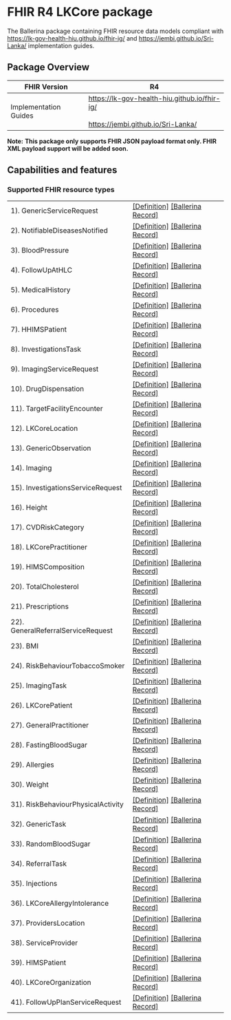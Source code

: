 # FHIR R4 LKCore package

The Ballerina package containing FHIR resource data models compliant with https://lk-gov-health-hiu.github.io/fhir-ig/ 
and https://jembi.github.io/Sri-Lanka/ implementation guides.

## Package Overview

| FHIR Version          | R4                                                                                            |
|-----------------------|-----------------------------------------------------------------------------------------------|
| Implementation Guides | https://lk-gov-health-hiu.github.io/fhir-ig/ <br></br> https://jembi.github.io/Sri-Lanka/ |


**Note:**
**This package only supports FHIR JSON payload format only. FHIR XML payload support will be added soon.**

## Capabilities and features

### Supported FHIR resource types

|                  |                                             |
|------------------|---------------------------------------------|
| 1). GenericServiceRequest | [[Definition]][s1] [[Ballerina Record]][m1] |
| 2). NotifiableDiseasesNotified | [[Definition]][s2] [[Ballerina Record]][m2] |
| 3). BloodPressure | [[Definition]][s3] [[Ballerina Record]][m3] |
| 4). FollowUpAtHLC | [[Definition]][s4] [[Ballerina Record]][m4] |
| 5). MedicalHistory | [[Definition]][s5] [[Ballerina Record]][m5] |
| 6). Procedures | [[Definition]][s6] [[Ballerina Record]][m6] |
| 7). HHIMSPatient | [[Definition]][s7] [[Ballerina Record]][m7] |
| 8). InvestigationsTask | [[Definition]][s8] [[Ballerina Record]][m8] |
| 9). ImagingServiceRequest | [[Definition]][s9] [[Ballerina Record]][m9] |
| 10). DrugDispensation | [[Definition]][s10] [[Ballerina Record]][m10] |
| 11). TargetFacilityEncounter | [[Definition]][s11] [[Ballerina Record]][m11] |
| 12). LKCoreLocation | [[Definition]][s12] [[Ballerina Record]][m12] |
| 13). GenericObservation | [[Definition]][s13] [[Ballerina Record]][m13] |
| 14). Imaging | [[Definition]][s14] [[Ballerina Record]][m14] |
| 15). InvestigationsServiceRequest | [[Definition]][s15] [[Ballerina Record]][m15] |
| 16). Height | [[Definition]][s16] [[Ballerina Record]][m16] |
| 17). CVDRiskCategory | [[Definition]][s17] [[Ballerina Record]][m17] |
| 18). LKCorePractitioner | [[Definition]][s18] [[Ballerina Record]][m18] |
| 19). HIMSComposition | [[Definition]][s19] [[Ballerina Record]][m19] |
| 20). TotalCholesterol | [[Definition]][s20] [[Ballerina Record]][m20] |
| 21). Prescriptions | [[Definition]][s21] [[Ballerina Record]][m21] |
| 22). GeneralReferralServiceRequest | [[Definition]][s22] [[Ballerina Record]][m22] |
| 23). BMI | [[Definition]][s23] [[Ballerina Record]][m23] |
| 24). RiskBehaviourTobaccoSmoker | [[Definition]][s24] [[Ballerina Record]][m24] |
| 25). ImagingTask | [[Definition]][s25] [[Ballerina Record]][m25] |
| 26). LKCorePatient | [[Definition]][s26] [[Ballerina Record]][m26] |
| 27). GeneralPractitioner | [[Definition]][s27] [[Ballerina Record]][m27] |
| 28). FastingBloodSugar | [[Definition]][s28] [[Ballerina Record]][m28] |
| 29). Allergies | [[Definition]][s29] [[Ballerina Record]][m29] |
| 30). Weight | [[Definition]][s30] [[Ballerina Record]][m30] |
| 31). RiskBehaviourPhysicalActivity | [[Definition]][s31] [[Ballerina Record]][m31] |
| 32). GenericTask | [[Definition]][s32] [[Ballerina Record]][m32] |
| 33). RandomBloodSugar | [[Definition]][s33] [[Ballerina Record]][m33] |
| 34). ReferralTask | [[Definition]][s34] [[Ballerina Record]][m34] |
| 35). Injections | [[Definition]][s35] [[Ballerina Record]][m35] |
| 36). LKCoreAllergyIntolerance | [[Definition]][s36] [[Ballerina Record]][m36] |
| 37). ProvidersLocation | [[Definition]][s37] [[Ballerina Record]][m37] |
| 38). ServiceProvider | [[Definition]][s38] [[Ballerina Record]][m38] |
| 39). HIMSPatient | [[Definition]][s39] [[Ballerina Record]][m39] |
| 40). LKCoreOrganization | [[Definition]][s40] [[Ballerina Record]][m40] |
| 41). FollowUpPlanServiceRequest | [[Definition]][s41] [[Ballerina Record]][m41] |

[m1]: https://lib.ballerina.io/ballerinax/health.fhir.r4.lkcore010/1.2.0#GenericServiceRequest
[m2]: https://lib.ballerina.io/ballerinax/health.fhir.r4.lkcore010/1.2.0#NotifiableDiseasesNotified
[m3]: https://lib.ballerina.io/ballerinax/health.fhir.r4.lkcore010/1.2.0#BloodPressure
[m4]: https://lib.ballerina.io/ballerinax/health.fhir.r4.lkcore010/1.2.0#FollowUpAtHLC
[m5]: https://lib.ballerina.io/ballerinax/health.fhir.r4.lkcore010/1.2.0#MedicalHistory
[m6]: https://lib.ballerina.io/ballerinax/health.fhir.r4.lkcore010/1.2.0#Procedures
[m7]: https://lib.ballerina.io/ballerinax/health.fhir.r4.lkcore010/1.2.0#HHIMSPatient
[m8]: https://lib.ballerina.io/ballerinax/health.fhir.r4.lkcore010/1.2.0#InvestigationsTask
[m9]: https://lib.ballerina.io/ballerinax/health.fhir.r4.lkcore010/1.2.0#ImagingServiceRequest
[m10]: https://lib.ballerina.io/ballerinax/health.fhir.r4.lkcore010/1.2.0#DrugDispensation
[m11]: https://lib.ballerina.io/ballerinax/health.fhir.r4.lkcore010/1.2.0#TargetFacilityEncounter
[m12]: https://lib.ballerina.io/ballerinax/health.fhir.r4.lkcore010/1.2.0#LKCoreLocation
[m13]: https://lib.ballerina.io/ballerinax/health.fhir.r4.lkcore010/1.2.0#GenericObservation
[m14]: https://lib.ballerina.io/ballerinax/health.fhir.r4.lkcore010/1.2.0#Imaging
[m15]: https://lib.ballerina.io/ballerinax/health.fhir.r4.lkcore010/1.2.0#InvestigationsServiceRequest
[m16]: https://lib.ballerina.io/ballerinax/health.fhir.r4.lkcore010/1.2.0#Height
[m17]: https://lib.ballerina.io/ballerinax/health.fhir.r4.lkcore010/1.2.0#CVDRiskCategory
[m18]: https://lib.ballerina.io/ballerinax/health.fhir.r4.lkcore010/1.2.0#LKCorePractitioner
[m19]: https://lib.ballerina.io/ballerinax/health.fhir.r4.lkcore010/1.2.0#HIMSComposition
[m20]: https://lib.ballerina.io/ballerinax/health.fhir.r4.lkcore010/1.2.0#TotalCholesterol
[m21]: https://lib.ballerina.io/ballerinax/health.fhir.r4.lkcore010/1.2.0#Prescriptions
[m22]: https://lib.ballerina.io/ballerinax/health.fhir.r4.lkcore010/1.2.0#GeneralReferralServiceRequest
[m23]: https://lib.ballerina.io/ballerinax/health.fhir.r4.lkcore010/1.2.0#BMI
[m24]: https://lib.ballerina.io/ballerinax/health.fhir.r4.lkcore010/1.2.0#RiskBehaviourTobaccoSmoker
[m25]: https://lib.ballerina.io/ballerinax/health.fhir.r4.lkcore010/1.2.0#ImagingTask
[m26]: https://lib.ballerina.io/ballerinax/health.fhir.r4.lkcore010/1.2.0#LKCorePatient
[m27]: https://lib.ballerina.io/ballerinax/health.fhir.r4.lkcore010/1.2.0#GeneralPractitioner
[m28]: https://lib.ballerina.io/ballerinax/health.fhir.r4.lkcore010/1.2.0#FastingBloodSugar
[m29]: https://lib.ballerina.io/ballerinax/health.fhir.r4.lkcore010/1.2.0#Allergies
[m30]: https://lib.ballerina.io/ballerinax/health.fhir.r4.lkcore010/1.2.0#Weight
[m31]: https://lib.ballerina.io/ballerinax/health.fhir.r4.lkcore010/1.2.0#RiskBehaviourPhysicalActivity
[m32]: https://lib.ballerina.io/ballerinax/health.fhir.r4.lkcore010/1.2.0#GenericTask
[m33]: https://lib.ballerina.io/ballerinax/health.fhir.r4.lkcore010/1.2.0#RandomBloodSugar
[m34]: https://lib.ballerina.io/ballerinax/health.fhir.r4.lkcore010/1.2.0#ReferralTask
[m35]: https://lib.ballerina.io/ballerinax/health.fhir.r4.lkcore010/1.2.0#Injections
[m36]: https://lib.ballerina.io/ballerinax/health.fhir.r4.lkcore010/1.2.0#LKCoreAllergyIntolerance
[m37]: https://lib.ballerina.io/ballerinax/health.fhir.r4.lkcore010/1.2.0#ProvidersLocation
[m38]: https://lib.ballerina.io/ballerinax/health.fhir.r4.lkcore010/1.2.0#ServiceProvider
[m39]: https://lib.ballerina.io/ballerinax/health.fhir.r4.lkcore010/1.2.0#HIMSPatient
[m40]: https://lib.ballerina.io/ballerinax/health.fhir.r4.lkcore010/1.2.0#LKCoreOrganization
[m41]: https://lib.ballerina.io/ballerinax/health.fhir.r4.lkcore010/1.2.0#FollowUpPlanServiceRequest

[s1]: http://openhie.org/fhir/sri-lanka/StructureDefinition/generic-service-request
[s2]: http://openhie.org/fhir/sri-lanka/StructureDefinition/notifiable-diseases-notified
[s3]: http://openhie.org/fhir/sri-lanka/StructureDefinition/blood-pressure
[s4]: http://openhie.org/fhir/sri-lanka/StructureDefinition/follow-up-at-hlc
[s5]: http://openhie.org/fhir/sri-lanka/StructureDefinition/medical-history
[s6]: http://openhie.org/fhir/sri-lanka/StructureDefinition/procedure
[s7]: http://openhie.org/fhir/sri-lanka/StructureDefinition/hhims-patient
[s8]: http://openhie.org/fhir/sri-lanka/StructureDefinition/investigations-task
[s9]: http://openhie.org/fhir/sri-lanka/StructureDefinition/imaging-request
[s10]: http://openhie.org/fhir/sri-lanka/StructureDefinition/drug-dispensation
[s11]: http://openhie.org/fhir/sri-lanka/StructureDefinition/target-facility-encounter
[s12]: http://fhir.health.gov.lk/StructureDefinition/lk-core-location
[s13]: http://openhie.org/fhir/sri-lanka/StructureDefinition/generic-observation
[s14]: http://openhie.org/fhir/sri-lanka/StructureDefinition/imaging-study
[s15]: http://openhie.org/fhir/sri-lanka/StructureDefinition/investigations-request
[s16]: http://openhie.org/fhir/sri-lanka/StructureDefinition/height
[s17]: http://openhie.org/fhir/sri-lanka/StructureDefinition/cvd-risk-category
[s18]: http://fhir.health.gov.lk/StructureDefinition/lk-core-practitioner
[s19]: http://openhie.org/fhir/sri-lanka/StructureDefinition/hims-composition
[s20]: http://openhie.org/fhir/sri-lanka/StructureDefinition/total-cholesterol
[s21]: http://openhie.org/fhir/sri-lanka/StructureDefinition/medication-request
[s22]: http://openhie.org/fhir/sri-lanka/StructureDefinition/general-referral-request
[s23]: http://openhie.org/fhir/sri-lanka/StructureDefinition/bmi
[s24]: http://openhie.org/fhir/sri-lanka/StructureDefinition/risk-behaviour-tobacco-smoker
[s25]: http://openhie.org/fhir/sri-lanka/StructureDefinition/imaging-task
[s26]: http://fhir.health.gov.lk/StructureDefinition/lk-core-patient-profile
[s27]: http://openhie.org/fhir/sri-lanka/StructureDefinition/practitioner
[s28]: http://openhie.org/fhir/sri-lanka/StructureDefinition/fasting-blood-sugar
[s29]: http://openhie.org/fhir/sri-lanka/StructureDefinition/allergy-intolerance
[s30]: http://openhie.org/fhir/sri-lanka/StructureDefinition/weight
[s31]: http://openhie.org/fhir/sri-lanka/StructureDefinition/risk-behaviour-physical-activity
[s32]: http://openhie.org/fhir/sri-lanka/StructureDefinition/generic-task
[s33]: http://openhie.org/fhir/sri-lanka/StructureDefinition/random-blood-sugar
[s34]: http://openhie.org/fhir/sri-lanka/StructureDefinition/referral-task
[s35]: http://openhie.org/fhir/sri-lanka/StructureDefinition/injection
[s36]: http://fhir.health.gov.lk/StructureDefinition/lk-core-allergy-intolerance
[s37]: http://openhie.org/fhir/sri-lanka/StructureDefinition/providers-location
[s38]: http://openhie.org/fhir/sri-lanka/StructureDefinition/organization
[s39]: http://openhie.org/fhir/sri-lanka/StructureDefinition/hims-patient
[s40]: http://fhir.health.gov.lk/StructureDefinition/lk-core-organization
[s41]: http://openhie.org/fhir/sri-lanka/StructureDefinition/follow-up-plan

